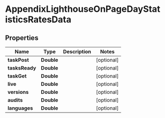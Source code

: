

# AppendixLighthouseOnPageDayStatisticsRatesData


## Properties

| Name | Type | Description | Notes |
|------------ | ------------- | ------------- | -------------|
|**taskPost** | **Double** |  |  [optional] |
|**tasksReady** | **Double** |  |  [optional] |
|**taskGet** | **Double** |  |  [optional] |
|**live** | **Double** |  |  [optional] |
|**versions** | **Double** |  |  [optional] |
|**audits** | **Double** |  |  [optional] |
|**languages** | **Double** |  |  [optional] |



